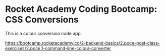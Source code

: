 # Rocket Academy Coding Bootcamp: CSS Conversions

This is a colour conversion node app.

https://bootcamp.rocketacademy.co/2-backend-basics/2.poce-post-class-exercises/2.poce.1-command-line-colour-converter
